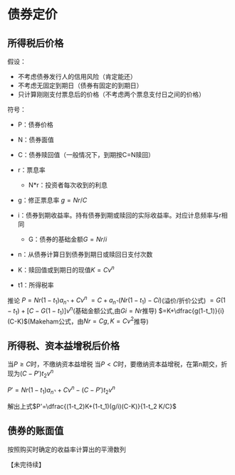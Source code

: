 # 债券定价
## 所得税后价格
假设：
- 不考虑债券发行人的信用风险（肯定能还）
- 不考虑无固定到期日（债券有固定的到期日）
- 只计算刚刚支付票息后的价格（不考虑两个票息支付日之间的价格）

符号：
- P：债券价格
- N：债券面值
- C：债券赎回值（一般情况下，到期按C=N赎回）
- r：票息率
    - N*r：投资者每次收到的利息
- g：修正票息率 $g=Nr/C$
- i：债券到期收益率。持有债券到期或赎回的实际收益率。对应计息频率与r相同
    - G：债券的基础金额$G=Nr/i$
- n：从债券计算日到债券到期日或赎回日支付次数
- K：赎回值或到期日的现值$K=Cv^n$

- t1：所得税率

推论
$P=Nr(1-t_1)a_{n\urcorner}+Cv^n$
$=C+a_{n\urcorner}(Nr(1-t_1)-Ci)$(溢价/折价公式)
$=G(1-t_1)+[C-G(1-t_1)]v^n$(基础金额公式,由$Gi=Nr$推导)
$=K+\dfrac{g(1-t_1)}{i}(C-K)$(Makeham公式，由$Nr=Cg,K=Cv^2$推导)

## 所得税、资本益增税后价格
当$P\geq C$时，不缴纳资本益增税
当$P < C$时，要缴纳资本益增税，在第n期交，折现为$(C-P')t_2 v^n$

$P'=Nr(1-t_1)a_{n\urcorner}+Cv^n-(C-P')t_2 v^n$

解出上式$P'=\dfrac{(1-t_2)K+(1-t_1)(g/i)(C-K)}{1-t_2 K/C}$

## 债券的账面值
按照购买时确定的收益率计算出的平滑数列


















【未完待续】
